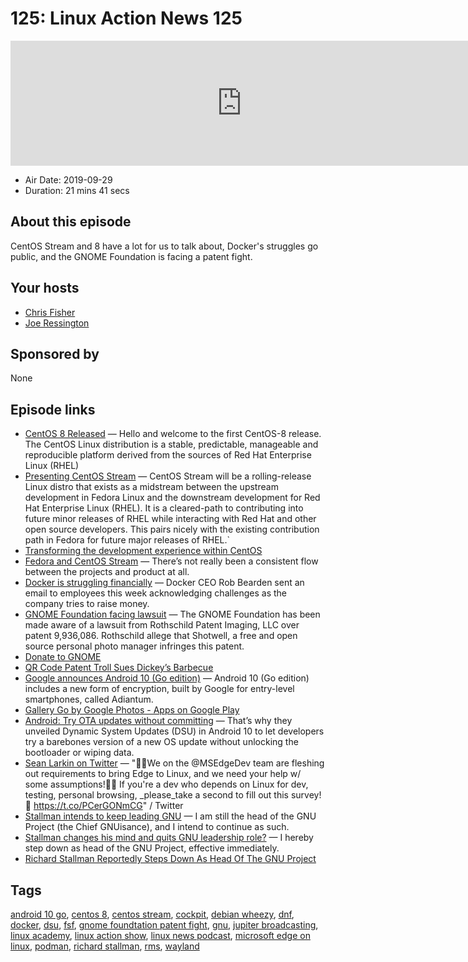 # 125: Linux Action News 125

<iframe src="https://player.fireside.fm/v2/DAcK9LdX+CROBxL9r?theme=dark" width="740" height="200" frameborder="0" scrolling="no"></iframe>

* Air Date: 2019-09-29
* Duration: 21 mins 41 secs

## About this episode

CentOS Stream and 8 have a lot for us to talk about, Docker's struggles go public, and the GNOME Foundation is facing a patent fight.

## Your hosts
* [Chris Fisher](https://linuxactionnews.com/hosts/chris)
* [Joe Ressington](https://linuxactionnews.com/hosts/joe)

## Sponsored by

None



## Episode links

  * [CentOS 8 Released](https://wiki.centos.org/Manuals/ReleaseNotes/CentOS8.1905 "CentOS 8 Released") — Hello and welcome to the first CentOS-8 release. The CentOS Linux distribution is a stable, predictable, manageable and reproducible platform derived from the sources of Red Hat Enterprise Linux (RHEL)
  * [Presenting CentOS Stream](https://wiki.centos.org/Manuals/ReleaseNotes/CentOSStream "Presenting CentOS Stream") — CentOS Stream will be a rolling-release Linux distro that exists as a midstream between the upstream development in Fedora Linux and the downstream development for Red Hat Enterprise Linux (RHEL). It is a cleared-path to contributing into future minor releases of RHEL while interacting with Red Hat and other open source developers. This pairs nicely with the existing contribution path in Fedora for future major releases of RHEL.`
  * [Transforming the development experience within CentOS](https://www.redhat.com/en/blog/transforming-development-experience-within-centos "Transforming the development experience within CentOS")
  * [Fedora and CentOS Stream](https://fedoramagazine.org/fedora-and-centos-stream/ "Fedora and CentOS Stream") — There’s not really been a consistent flow between the projects and product at all.
  * [Docker is struggling financially](https://www.cnbc.com/2019/09/27/docker-is-trying-to-raise-money-following-arrival-of-ceo-rob-bearden.html "Docker is struggling financially") — Docker CEO Rob Bearden sent an email to employees this week acknowledging challenges as the company tries to raise money.
  * [GNOME Foundation facing lawsuit](https://www.gnome.org/news/2019/09/gnome-foundation-facing-lawsuit-from-rothschild-patent-imaging/ "GNOME Foundation facing lawsuit") — The GNOME Foundation has been made aware of a lawsuit from Rothschild Patent Imaging, LLC over patent 9,936,086. Rothschild allege that Shotwell, a free and open source personal photo manager infringes this patent.
  * [Donate to GNOME](https://www.gnome.org/support-gnome/donate/ "Donate to GNOME")
  * [QR Code Patent Troll Sues Dickey’s Barbecue](http://www.unhappyfranchisee.com/qr-code-patent-troll-sues-dickeys-barbecue/ "QR Code Patent Troll Sues Dickey’s Barbecue")
  * [Google announces Android 10 (Go edition)](https://www.blog.google/products/android/more-improvements-android-entry-level-phones/ "Google announces Android 10 \(Go edition\)") — Android 10 (Go edition) includes a new form of encryption, built by Google for entry-level smartphones, called Adiantum.
  * [Gallery Go by Google Photos - Apps on Google Play](https://play.google.com/store/apps/details?id=com.google.android.apps.photosgo "Gallery Go by Google Photos - Apps on Google Play")
  * [Android: Try OTA updates without committing](https://www.xda-developers.com/google-android-10-dsu-try-ota-updates-without-committing/ "Android: Try OTA updates without committing") — That’s why they unveiled Dynamic System Updates (DSU) in Android 10 to let developers try a barebones version of a new OS update without unlocking the bootloader or wiping data. 
  * [Sean Larkin on Twitter](https://twitter.com/TheLarkInn/status/1177326174826975233 "Sean Larkin on Twitter") — "🚨🔥We on the @MSEdgeDev team are fleshing out requirements to bring Edge to Linux, and we need your help w/ some assumptions!🚨🔥 If you're a dev who depends on Linux for dev, testing, personal browsing, _please_take a second to fill out this survey! 📝 https://t.co/PCerGONmCG" / Twitter
  * [Stallman intends to keep leading GNU](https://lists.gnu.org/archive/html/info-gnu/2019-09/msg00008.html "Stallman intends to keep leading GNU") — I am still the head of the GNU Project (the Chief GNUisance), and I intend to continue as such.
  * [Stallman changes his mind and quits GNU leadership role?](https://www.stallman.org/archives/2019-jul-oct.html "Stallman changes his mind and quits GNU leadership role?") — I hereby step down as head of the GNU Project, effective immediately.
  * [Richard Stallman Reportedly Steps Down As Head Of The GNU Project](https://www.phoronix.com/scan.php?page=news_item&px=RMS-Steps-Down-From-GNU "Richard Stallman Reportedly Steps Down As Head Of The GNU Project")



## Tags

[android 10 go](https://linuxactionnews.com/tags/android%2010%20go), [centos 8](https://linuxactionnews.com/tags/centos%208), [centos stream](https://linuxactionnews.com/tags/centos%20stream), [cockpit](https://linuxactionnews.com/tags/cockpit), [debian wheezy](https://linuxactionnews.com/tags/debian%20wheezy), [dnf](https://linuxactionnews.com/tags/dnf), [docker](https://linuxactionnews.com/tags/docker), [dsu](https://linuxactionnews.com/tags/dsu), [fsf](https://linuxactionnews.com/tags/fsf), [gnome foundtation patent fight](https://linuxactionnews.com/tags/gnome%20foundtation%20patent%20fight), [gnu](https://linuxactionnews.com/tags/gnu), [jupiter broadcasting](https://linuxactionnews.com/tags/jupiter%20broadcasting), [linux academy](https://linuxactionnews.com/tags/linux%20academy), [linux action show](https://linuxactionnews.com/tags/linux%20action%20show), [linux news podcast](https://linuxactionnews.com/tags/linux%20news%20podcast), [microsoft edge on linux](https://linuxactionnews.com/tags/microsoft%20edge%20on%20linux), [podman](https://linuxactionnews.com/tags/podman), [richard stallman](https://linuxactionnews.com/tags/richard%20stallman), [rms](https://linuxactionnews.com/tags/rms), [wayland](https://linuxactionnews.com/tags/wayland)